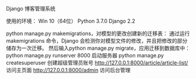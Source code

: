 Django
博客管理系统

使用的环境： 
Win 10（64位）
Python 3.7.0
Django 2.2


python manage.py makemigrations，对模型的更改创建新的迁移表：
通过运行 makemigrations 命令，Django 会检测你对模型文件的修改，并且把修改的部分储存为一次迁移。
然后输入python manage.py migrate，应用迁移到数据库中：
python manage.py runserver 8000 启动服务器
python manage.py createsuperuser 创建超级管理员账号
http://127.0.0.1:8000/article/article-list/ 访问主页面
http://127.0.0.1:8000/admin 访问后台管理

